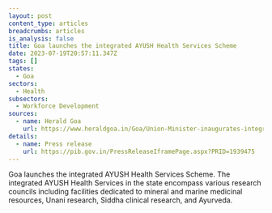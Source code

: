 ```yaml
---
layout: post
content_type: articles
breadcrumbs: articles
is_analysis: false
title: Goa launches the integrated AYUSH Health Services Scheme
date: 2023-07-19T20:57:11.347Z
tags: []
states:
  - Goa
sectors:
  - Health
subsectors:
  - Workforce Development
sources:
  - name: Herald Goa
    url: https://www.heraldgoa.in/Goa/Union-Minister-inaugurates-integrated-AYUSH-health-services-in-Goa/207551
details:
  - name: Press release
    url: https://pib.gov.in/PressReleaseIframePage.aspx?PRID=1939475
---
```

Goa launches the integrated AYUSH Health Services Scheme. The integrated AYUSH Health Services in the state encompass various research councils including facilities dedicated to mineral and marine medicinal resources, Unani research, Siddha clinical research, and Ayurveda.
